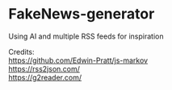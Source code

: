 # FakeNews-generator
Using AI and multiple RSS feeds for inspiration

Credits:  
https://github.com/Edwin-Pratt/js-markov  
https://rss2json.com/  
https://g2reader.com/  
